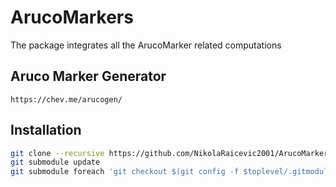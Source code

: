 # ArucoMarkers
The package integrates all the ArucoMarker related computations

## Aruco Marker Generator
    https://chev.me/arucogen/

## Installation 
```bash
git clone --recursive https://github.com/NikolaRaicevic2001/ArucoMarkers.git
git submodule update
git submodule foreach 'git checkout $(git config -f $toplevel/.gitmodules submodule.$name.branch || echo main)'
```